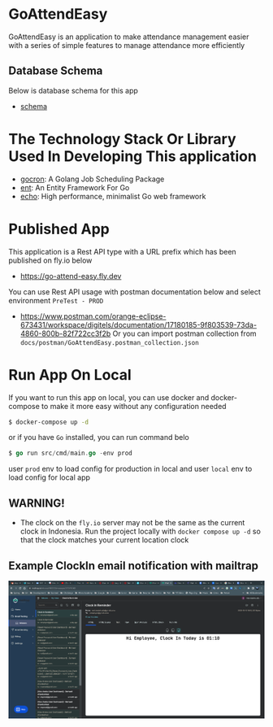 # GoAttendEasy

GoAttendEasy is an application to make attendance management easier with a series of simple features to manage attendance more efficiently

## Database Schema

Below is database schema for this app

- [schema](https://dbdiagram.io/d/GoAttendEasy-62500b892514c97903f5e23d)

# The Technology Stack Or Library Used In Developing This application

- [gocron](https://github.com/go-co-op/gocron.git): A Golang Job Scheduling Package
- [ent](https://github.com/ent/ent.git): An Entity Framework For Go
- [echo](https://github.com/labstack/echo.git): High performance, minimalist Go web framework

# Published App

This application is a Rest API type with a URL prefix which has been published on fly.io below

- https://go-attend-easy.fly.dev

You can use Rest API usage with postman documentation below and select environment `PreTest - PROD`

- https://www.postman.com/orange-eclipse-673431/workspace/digitels/documentation/17180185-9f803539-73da-4860-800b-82f722cc3f2b
  Or you can import postman collection from `docs/postman/GoAttendEasy.postman_collection.json`

# Run App On Local

If you want to run this app on local, you can use docker and docker-compose to make it more easy without any configuration needed

```bash
$ docker-compose up -d
```

or if you have `Go` installed, you can run command belo

```go
$ go run src/cmd/main.go -env prod
```

user `prod` env to load config for production in local and user `local` env to load config for local app

## WARNING!

- The clock on the `fly.io` server may not be the same as the current clock in Indonesia. Run the project locally with `docker compose up -d` so that the clock matches your current location clock

## Example ClockIn email notification with mailtrap

![mailtrap](./assets/img/mailtrap.png)
